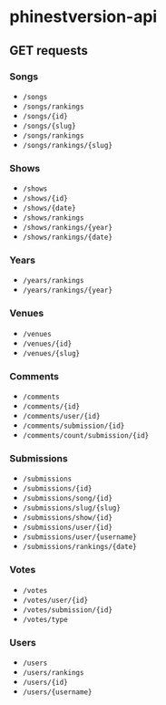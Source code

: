 <!-- # Laravel PHP Framework

[![Build Status](https://travis-ci.org/laravel/framework.svg)](https://travis-ci.org/laravel/framework)
[![Total Downloads](https://poser.pugx.org/laravel/framework/d/total.svg)](https://packagist.org/packages/laravel/framework)
[![Latest Stable Version](https://poser.pugx.org/laravel/framework/v/stable.svg)](https://packagist.org/packages/laravel/framework)
[![Latest Unstable Version](https://poser.pugx.org/laravel/framework/v/unstable.svg)](https://packagist.org/packages/laravel/framework)
[![License](https://poser.pugx.org/laravel/framework/license.svg)](https://packagist.org/packages/laravel/framework)

Laravel is a web application framework with expressive, elegant syntax. We believe development must be an enjoyable, creative experience to be truly fulfilling. Laravel attempts to take the pain out of development by easing common tasks used in the majority of web projects, such as authentication, routing, sessions, queueing, and caching.

Laravel is accessible, yet powerful, providing tools needed for large, robust applications. A superb inversion of control container, expressive migration system, and tightly integrated unit testing support give you the tools you need to build any application with which you are tasked.

## Official Documentation

Documentation for the framework can be found on the [Laravel website](http://laravel.com/docs).

## Contributing

Thank you for considering contributing to the Laravel framework! The contribution guide can be found in the [Laravel documentation](http://laravel.com/docs/contributions).

## Security Vulnerabilities

If you discover a security vulnerability within Laravel, please send an e-mail to Taylor Otwell at taylor@laravel.com. All security vulnerabilities will be promptly addressed.

## License

The Laravel framework is open-sourced software licensed under the [MIT license](http://opensource.org/licenses/MIT). -->

# phinestversion-api

## GET requests

### Songs

* `/songs`
* `/songs/rankings`
* `/songs/{id}`
* `/songs/{slug}`
* `/songs/rankings`
* `/songs/rankings/{slug}`

### Shows

* `/shows`
* `/shows/{id}`
* `/shows/{date}`
* `/shows/rankings`
* `/shows/rankings/{year}`
* `/shows/rankings/{date}`

### Years

* `/years/rankings`
* `/years/rankings/{year}`

### Venues

* `/venues`
* `/venues/{id}`
* `/venues/{slug}`

### Comments

* `/comments`
* `/comments/{id}`
* `/comments/user/{id}`
* `/comments/submission/{id}`
* `/comments/count/submission/{id}`

### Submissions

* `/submissions`
* `/submissions/{id}`
* `/submissions/song/{id}`
* `/submissions/slug/{slug}`
* `/submissions/show/{id}`
* `/submissions/user/{id}`
* `/submissions/user/{username}`
* `/submissions/rankings/{date}`

### Votes

* `/votes`
* `/votes/user/{id}`
* `/votes/submission/{id}`
* `/votes/type`

### Users

* `/users`
* `/users/rankings`
* `/users/{id}`
* `/users/{username}`

